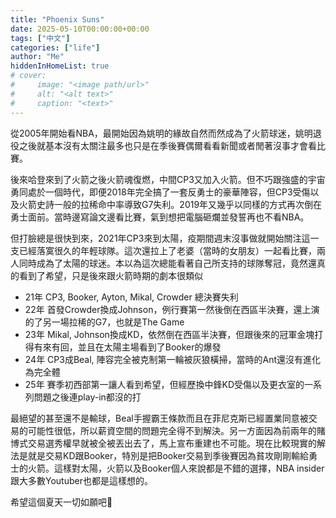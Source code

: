 ```yaml
---
title: "Phoenix Suns"
date: 2025-05-10T00:00:00+00:00
tags: ["中文"]
categories: ["life"]
author: "Me"
hiddenInHomeList: true
# cover:
#     image: "<image path/url>"
#     alt: "<alt text>"
#     caption: "<text>"
---
```


從2005年開始看NBA，最開始因為姚明的緣故自然而然成為了火箭球迷，姚明退役之後就基本沒有太關注最多也只是在季後賽偶爾看看新聞或者閒著沒事才會看比賽。

後來哈登來到了火箭之後火箭魂復燃，中間CP3又加入火箭。但不巧跟強盛的宇宙勇同處於一個時代，即便2018年完全搞了一套反勇士的豪華陣容，但CP3受傷以及火箭史詩一般的拉稀命中率導致G7失利。2019年又幾乎以同樣的方式再次倒在勇士面前。當時邊寫論文邊看比賽，氣到想把電腦砸爛並發誓再也不看NBA。

但打臉總是很快到來，2021年CP3來到太陽，疫期間週末沒事做就開始關注這一支已經落寞很久的年輕球隊。這次還拉上了老婆（當時的女朋友）一起看比賽，兩人同時成為了太陽的球迷。本以為這次總能看著自己所支持的球隊奪冠，竟然還真的看到了希望，只是後來跟火箭時期的劇本很類似

- 21年 CP3, Booker, Ayton, Mikal, Crowder 總決賽失利
- 22年 首發Crowder換成Johnson，例行賽第一然後倒在西區半決賽，還上演的了另一場拉稀的G7，也就是The Game
- 23年 Mikal, Johnson換成KD，依然倒在西區半決賽，但跟後來的冠軍金塊打得有來有回，並且在太陽主場看到了Booker的爆發
- 24年 CP3成Beal, 陣容完全被克制第一輪被灰狼橫掃，當時的Ant還沒有進化為完全體
- 25年 賽季初西部第一讓人看到希望，但經歷換中鋒KD受傷以及更衣室的一系列問題之後連play-in都沒的打

最絕望的甚至還不是輸球，Beal手握霸王條款而且在菲尼克斯已經置業同意被交易的可能性很低，所以薪資空間的問題完全得不到解決。另一方面因為前兩年的賭博式交易選秀權早就被全被丟出去了，馬上宣布重建也不可能。現在比較現實的解法是就是交易KD跟Booker，特別是把Booker交易到季後賽因為貧攻剛剛輸給勇士的火箭。這樣對太陽，火箭以及Booker個人來說都是不錯的選擇，NBA insider跟大多數Youtuber也都是這樣想的。

希望這個夏天一切如願吧🚀
